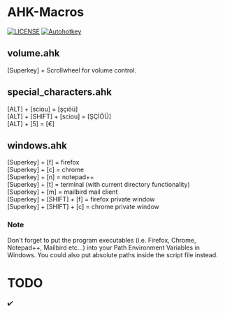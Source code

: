 # AHK-Macros

[![LICENSE](https://img.shields.io/badge/license-MIT-lightgrey.svg)](https://raw.githubusercontent.com/ckarakoc/AHK-Macros/main/LICENSE)
[![Autohotkey](https://img.shields.io/badge/autohotkey-%3E%3D%201.1.30.01-brightgreen)](https://www.autohotkey.com/)

## volume.ahk
[Superkey] + Scrollwheel for volume control.

## special_characters.ahk
[ALT] + [sciou] = [şçıöü] <br />
[ALT] + [SHIFT] + [sciou] = [ŞÇİÖÜ] <br />
[ALT] + [5] = [€]

## windows.ahk
[Superkey] + [f] = firefox <br />
[Superkey] + [c] = chrome <br />
[Superkey] + [n] = notepad++ <br />
[Superkey] + [t] = terminal (with current directory functionality) <br />
[Superkey] + [m] = mailbird mail client <br />
[Superkey] + [SHIFT] + [f] = firefox private window <br />
[Superkey] + [SHIFT] + [c] = chrome private window

### Note
Don't forget to put the program executables (i.e. Firefox, Chrome, Notepad++, Mailbird etc...) into your Path Environment Variables in Windows. You could also put absolute paths inside the script file instead.

# TODO
:heavy_check_mark: